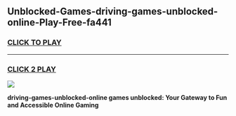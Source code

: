
## Unblocked-Games-driving-games-unblocked-online-Play-Free-fa441
<h3>
<a href="https://premium76.site?title=driving-games-unblocked-online&ref=21A">CLICK TO PLAY</a></h3>
<hr>

<h3>
<a href="https://premium76.site?title=driving-games-unblocked-online&ref=21A">CLICK 2 PLAY</a>
  
</h3>

<a href="https://premium76.site?title=driving-games-unblocked-online&ref=21A"><img src="https://clearcache.store/games.png"></a>


**driving-games-unblocked-online games unblocked: Your Gateway to Fun and Accessible Online Gaming**
